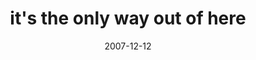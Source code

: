 ---
layout: base.njk
title : 'it&#39;s the only way out of here' 
view_title : 'it&#39;s the only way out of here' 
year : '2007' 
date : '2007-12-12' 
img_file : '/drawing/itstheonlywayoutofhere.png' 
html_file : 'itstheonlywayoutofhere' 
next_html : 'imakecoffee.html' 
year_order : '299' 
permalink : "title/{{html_file}}.html"
---